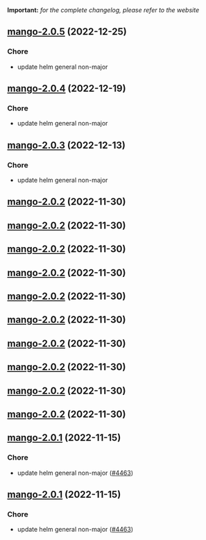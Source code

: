 **Important:**
*for the complete changelog, please refer to the website*




## [mango-2.0.5](https://github.com/truecharts/charts/compare/mango-2.0.4...mango-2.0.5) (2022-12-25)

### Chore

- update helm general non-major
  
  


## [mango-2.0.4](https://github.com/truecharts/charts/compare/mango-2.0.3...mango-2.0.4) (2022-12-19)

### Chore

- update helm general non-major
  
  


## [mango-2.0.3](https://github.com/truecharts/charts/compare/mango-2.0.2...mango-2.0.3) (2022-12-13)

### Chore

- update helm general non-major
  
  


## [mango-2.0.2](https://github.com/truecharts/charts/compare/mango-2.0.1...mango-2.0.2) (2022-11-30)




## [mango-2.0.2](https://github.com/truecharts/charts/compare/mango-2.0.1...mango-2.0.2) (2022-11-30)




## [mango-2.0.2](https://github.com/truecharts/charts/compare/mango-2.0.1...mango-2.0.2) (2022-11-30)




## [mango-2.0.2](https://github.com/truecharts/charts/compare/mango-2.0.1...mango-2.0.2) (2022-11-30)




## [mango-2.0.2](https://github.com/truecharts/charts/compare/mango-2.0.1...mango-2.0.2) (2022-11-30)




## [mango-2.0.2](https://github.com/truecharts/charts/compare/mango-2.0.1...mango-2.0.2) (2022-11-30)




## [mango-2.0.2](https://github.com/truecharts/charts/compare/mango-2.0.1...mango-2.0.2) (2022-11-30)




## [mango-2.0.2](https://github.com/truecharts/charts/compare/mango-2.0.1...mango-2.0.2) (2022-11-30)




## [mango-2.0.2](https://github.com/truecharts/charts/compare/mango-2.0.1...mango-2.0.2) (2022-11-30)




## [mango-2.0.2](https://github.com/truecharts/charts/compare/mango-2.0.1...mango-2.0.2) (2022-11-30)




## [mango-2.0.1](https://github.com/truecharts/charts/compare/mango-2.0.0...mango-2.0.1) (2022-11-15)

### Chore

- update helm general non-major ([#4463](https://github.com/truecharts/charts/issues/4463))
  
  


## [mango-2.0.1](https://github.com/truecharts/charts/compare/mango-2.0.0...mango-2.0.1) (2022-11-15)

### Chore

- update helm general non-major ([#4463](https://github.com/truecharts/charts/issues/4463))
  
  
